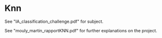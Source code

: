 # Knn

See "IA_classification_challenge.pdf" for subject.

See "mouly_martin_rapportKNN.pdf" for further explanations on the project.
